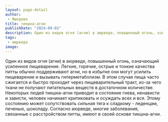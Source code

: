 ```yaml
---
layout: page-detail
author:
 - Яшодеви
title: тикшна-агни
publishDate: "2024-09-01"
description: Один из видов огня (агни) в аюрведе, повышенный огонь, означающий усиленное пищеварение. Легкие, горячие, острые и тонкие качества питты обычно поддерживают агни, но в избытке они могут усилить пищеварение и вызывать гиперметаболизм. В этом случае пища часто сжигается и быстро проходит через пищеварительный тракт, из-за чего ткани не получают питательных веществ в достаточном количестве. Некоторых людей тикшна-агни приводит в состояние гнева, ненависти и зависти, человек начинает критиковать и осуждать всех и вся. Этому состоянию может сопутствовать сильная тяга к сладкому - леденцам, печенью, шоколаду. Согласно аюрведе, многие заболевания, связанные с расстройством питты, имеют в своей основе тикшна-агни.
tags:
 - аюрведа
image: 
---
```


Один из видов огня (агни) в аюрведе, повышенный огонь, означающий усиленное пищеварение. Легкие, горячие, острые и тонкие качества питты обычно поддерживают агни, но в избытке они могут усилить пищеварение и вызывать гиперметаболизм. В этом случае пища часто сжигается и быстро проходит через пищеварительный тракт, из-за чего ткани не получают питательных веществ в достаточном количестве. Некоторых людей тикшна-агни приводит в состояние гнева, ненависти и зависти, человек начинает критиковать и осуждать всех и вся. Этому состоянию может сопутствовать сильная тяга к сладкому - леденцам, печенью, шоколаду. Согласно аюрведе, многие заболевания, связанные с расстройством питты, имеют в своей основе тикшна-агни.

